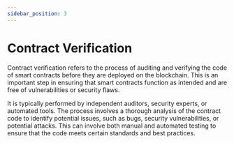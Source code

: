 ```yaml
---
sidebar_position: 3
---
```

# Contract Verification

Contract verification refers to the process of auditing and verifying the code of smart contracts before they are deployed on the blockchain. This is an important step in ensuring that smart contracts function as intended and are free of vulnerabilities or security flaws.

It is typically performed by independent auditors, security experts, or automated tools. The process involves a thorough analysis of the contract code to identify potential issues, such as bugs, security vulnerabilities, or potential attacks. This can involve both manual and automated testing to ensure that the code meets certain standards and best practices.

